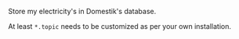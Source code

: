 Store my electricity's in Domestik's database.

At least `*.topic` needs to be customized as per your own installation.
